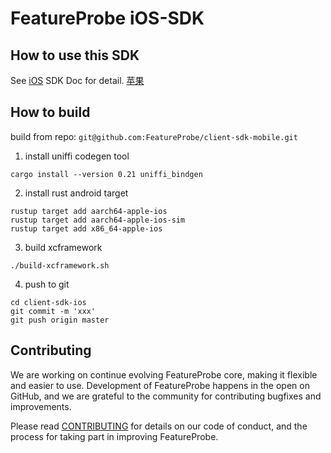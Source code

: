 # FeatureProbe iOS-SDK

## How to use this SDK

See [iOS](https://docs.featureprobe.io/sdk/Client-Side%20SDKs/ios-sdk) SDK Doc for detail. [苹果](https://docs.featureprobe.io/zh-CN/sdk/Client-Side%20SDKs/ios-sdk)

## How to build

build from repo: `git@github.com:FeatureProbe/client-sdk-mobile.git`

1. install uniffi codegen tool

`cargo install --version 0.21 uniffi_bindgen`

2. install rust android target

```console
rustup target add aarch64-apple-ios
rustup target add aarch64-apple-ios-sim
rustup target add x86_64-apple-ios
```

3. build xcframework

`./build-xcframework.sh`

4. push to git

```
cd client-sdk-ios
git commit -m 'xxx'
git push origin master
```

## Contributing

We are working on continue evolving FeatureProbe core, making it flexible and easier to use.
Development of FeatureProbe happens in the open on GitHub, and we are grateful to the
community for contributing bugfixes and improvements.

Please read [CONTRIBUTING](https://github.com/FeatureProbe/featureprobe/blob/master/CONTRIBUTING.md)
for details on our code of conduct, and the process for taking part in improving FeatureProbe.
